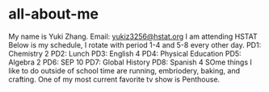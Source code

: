 # all-about-me
My name is Yuki Zhang.
Email: yukiz3256@hstat.org
I am attending HSTAT
Below is my schedule, I rotate with period 1-4 and 5-8 every other day.
PD1: Chemistry 2
PD2: Lunch 
PD3: English 4
PD4: Physical Education
PD5: Algebra 2 
PD6: SEP 10
PD7: Global History
PD8: Spanish 4 
SOme things I like to do outside of school time are running, embriodery, baking, and crafting.
One of my most current favorite tv show is Penthouse. 
